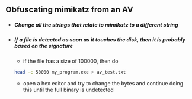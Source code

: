 ## Obfuscating mimikatz from an AV

* ##### Change all the strings that relate to *mimikatz* to a different string
* ##### If a file is detected as soon as it touches the disk, then it is probably based on the signature
  * if the file has a size of 100000, then do 
  ```bash
  head -c 50000 my_program.exe > av_test.txt
  ```
  * open a hex editor and try to change the bytes and continue doing this until the full binary is undetected